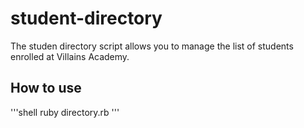 # student-directory #

The studen directory script allows you to manage the list of students 
enrolled at Villains Academy.

## How to use ##

'''shell
ruby directory.rb
'''
